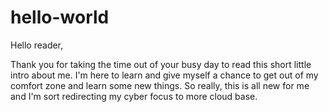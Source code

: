 # hello-world



Hello reader,

Thank you for taking the time out of your busy day to read this short little intro about me.
I'm here to learn and give myself a chance to get out of my comfort zone and learn some new things.
So really, this is all new for me and I'm sort redirecting my cyber focus to more cloud base.
